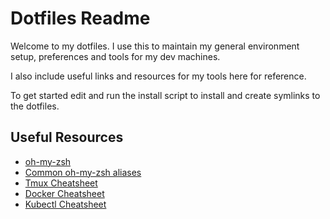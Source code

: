 # Dotfiles Readme

Welcome to my dotfiles. I use this to maintain my general environment setup, preferences and tools for my dev machines.

I also include useful links and resources for my tools here for reference.

To get started edit and run the install script to install and create symlinks to the dotfiles.

## Useful Resources
- [oh-my-zsh](https://ohmyz.sh)
- [Common oh-my-zsh aliases](https://github.com/ohmyzsh/ohmyzsh/blob/master/plugins/common-aliases/README.md)
- [Tmux Cheatsheet](https://tmuxcheatsheet.com)
- [Docker Cheatsheet](https://kubectlcheatsheet.com)
- [Kubectl Cheatsheet](https://kubectlcheatsheet.com)
